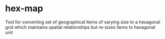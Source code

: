 # hex-map
Tool for converting set of geographical items of varying size to a hexagonal grid which maintains spatial relationships but re-sizes items to hexagonal unit
